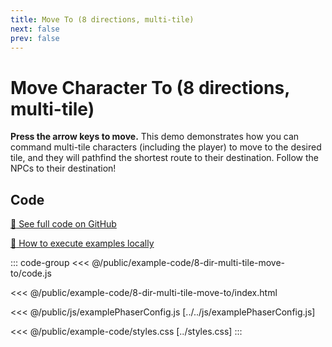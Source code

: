 ```yaml
---
title: Move To (8 directions, multi-tile)
next: false
prev: false
---
```


<script setup>
import ExampleFrame from '../../components/ExampleFrame.vue';
</script>

# Move Character To (8 directions, multi-tile)

**Press the arrow keys to move.** This demo demonstrates how you can command multi-tile characters (including the player) to move to the desired tile, and they will pathfind the shortest route to their destination. Follow the NPCs to their destination!

<ExampleFrame :src="'../../example-code/8-dir-multi-tile-move-to/index.html'" />

## Code

[:link: See full code on GitHub](https://github.com/Annoraaq/grid-engine/tree/master/docs/public/example-code/8-dir-multi-tile-move-to)

[:open_book: How to execute examples locally](https://annoraaq.github.io/grid-engine/usage/execute-examples-locally/index.html)

::: code-group
<<< @/public/example-code/8-dir-multi-tile-move-to/code.js

<<< @/public/example-code/8-dir-multi-tile-move-to/index.html

<<< @/public/js/examplePhaserConfig.js [../../js/examplePhaserConfig.js]

<<< @/public/example-code/styles.css [../styles.css]
:::
